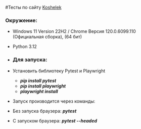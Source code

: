 #Тесты по сайту [Koshelek]([https://selenium1py.pythonanywhere.com/ru/catalogue/](https://koshelek.ru/authorization/signup))

### Окружение:
+ Windows 11 Version 22H2 / Chrome Версия 120.0.6099.110 (Официальная сборка), (64 бит)
+ Python 3.12

+ ### Для запуска:
+ Установить библиотеку Pytest и Playwright
  + ***pip install pytest***
  + ***pip install playwright***
  + ***playwright install***
+ Запуск производится через команды:
+ Без запуска браузера: ***pytest***
+ С запуском браузера: ***pytest --headed***
